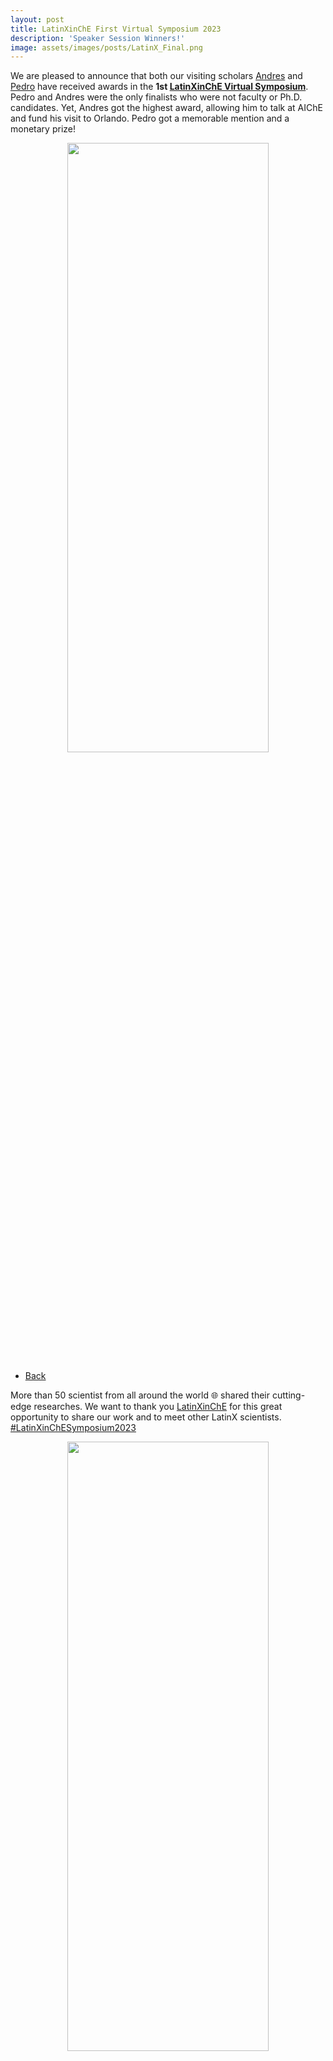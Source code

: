 ```yaml
---
layout: post
title: LatinXinChE First Virtual Symposium 2023
description: 'Speaker Session Winners!'
image: assets/images/posts/LatinX_Final.png
---
```


We are pleased to announce that both our visiting scholars [Andres](https://SECQUOIA.github.io/2-members.html) and [Pedro](https://SECQUOIA.github.io/2-members.html) have received awards in the **1st [LatinXinChE Virtual Symposium](https://www.linkedin.com/posts/latinxinche_hispanicheritagemonth-latinxinche-activity-7110006993557323776-3gb9)**.
Pedro and Andres were the only finalists who were not faculty or Ph.D. candidates. Yet, Andres got the highest award, allowing him to talk at AIChE and fund his visit to Orlando. Pedro got a memorable mention and a monetary prize!

<div style="text-align: center"> <img style='height: 50%; width: 80%' src="{% link assets/images/posts/Added_Twitter_LatinX.png %}" alt=""/> </div>

<ul class="actions">
    <li><a href="/3-news.html" class="button icon fa-arrow-left">Back</a></li>
</ul>

More than 50 scientist from all around the world 🌐 shared their cutting-edge researches. We want to thank you [LatinXinChE](https://twitter.com/LatinXinChE) for this great opportunity to share our work and to meet other LatinX scientists. [#LatinXinChESymposium2023](https://twitter.com/hashtag/LatinXinChESymposium2023?src=hashtag_click)

<div style="text-align: center"> <img style='height: 50%; width: 80%' src="{% link assets/images/posts/LatinXinChE_Certificates.png %}" alt=""/> </div>

<ul class="actions">
    <li><a href="/3-news.html" class="button icon fa-arrow-left">Back</a></li>
</ul>
